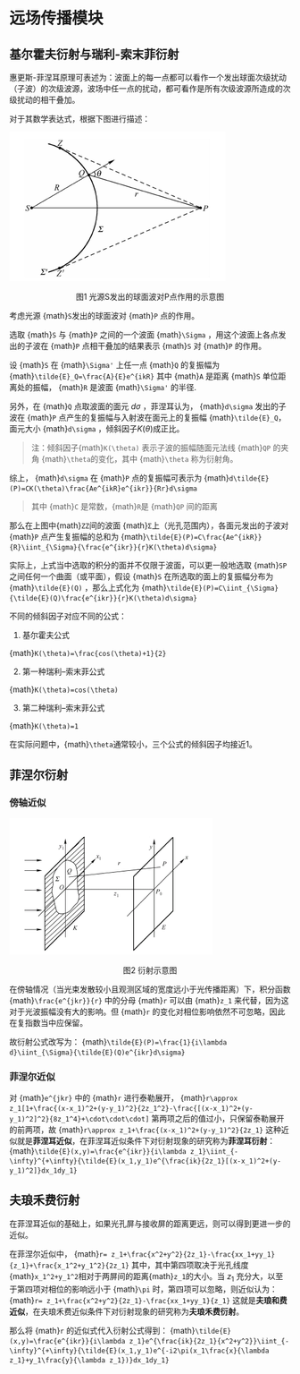 # 远场传播模块

## 基尔霍夫衍射与瑞利-索末菲衍射

惠更斯-菲涅耳原理可表述为：波面上的每一点都可以看作一个发出球面次级扰动（子波）的次级波源，波场中任一点的扰动，都可看作是所有次级波源所造成的次级扰动的相干叠加。

对于其数学表达式，根据下图进行描述：

![1676289189304](./assets/1676289189304.png#pic_center)

<center>图1 光源S发出的球面波对P点作用的示意图</center>

考虑光源 {math}`S`发出的球面波对 {math}`P` 点的作用。

选取 {math}`S` 与 {math}`P` 之间的一个波面 {math}`\Sigma` ，用这个波面上各点发出的子波在 {math}`P` 点相干叠加的结果表示 {math}`S` 对 {math}`P` 的作用。

设 {math}`S`  在 {math}`\Sigma'` 上任一点 {math}`Q` 的复振幅为
{math}`\tilde{E}_Q=\frac{A}{E}e^{ikR}`
其中 {math}`A`  是距离 {math}`S`  单位距离处的振幅， {math}`R`  是波面 {math}`\Sigma'` 的半径.

另外，在 {math}`Q` 点取波面的面元 $d\sigma$ ，菲涅耳认为， {math}`d\sigma` 发出的子波在 {math}`P` 点产生的复振幅与入射波在面元上的复振幅 {math}`\tilde{E}_Q`，面元大小 {math}`d\sigma` ，倾斜因子$K(\theta)$成正比。

> 注：倾斜因子{math}`K(\theta)` 表示子波的振幅随面元法线 {math}`QP` 的夹角 {math}`\theta`的变化，其中 {math}`\theta` 称为衍射角。

综上， {math}`d\sigma`  在 {math}`P` 点的复振幅可表示为
{math}`d\tilde{E}(P)=CK(\theta)\frac{Ae^{ikR}e^{ikr}}{Rr}d\sigma`


> 其中 {math}`C` 是常数，{math}`R`是 {math}`QP` 间的距离

那么在上图中{math}`ZZ`间的波面 {math}`Σ`上（光孔范围内），各面元发出的子波对 {math}`P` 点产生复振幅的总和为
{math}`\tilde{E}(P)=C\frac{Ae^{ikR}}{R}\iint_{\Sigma}{\frac{e^{ikr}}{r}K(\theta)d\sigma}`

实际上，上式当中选取的积分的面并不仅限于波面，可以更一般地选取 {math}`SP` 之间任何一个曲面（或平面），假设 {math}`S` 在所选取的面上的复振幅分布为 {math}`\tilde{E}(Q)` ，那么上式化为
{math}`\tilde{E}(P)=C\iint_{\Sigma}{\tilde{E}(Q)\frac{e^{ikr}}{r}K(\theta)d\sigma}`



不同的倾斜因子对应不同的公式：

1. 基尔霍夫公式


{math}`K(\theta)=\frac{cos(\theta)+1}{2}`



2. 第一种瑞利–索末菲公式


{math}`K(\theta)=cos(\theta)`



3. 第二种瑞利–索末菲公式


{math}`K(\theta)=1`



在实际问题中，{math}`\theta`通常较小，三个公式的倾斜因子均接近1。



## 菲涅尔衍射

### 傍轴近似

![1676293738928](assets/1676293738928.png#pic_center)

<center> 图2 衍射示意图</center>

在傍轴情况（当光束发散较小且观测区域的宽度远小于光传播距离）下，积分函数 {math}`\frac{e^{jkr}}{r}` 中的分母 {math}`r` 可以由 {math}`z_1` 来代替，因为这对于光波振幅没有大的影响。但 {math}`r`  的变化对相位影响依然不可忽略，因此在复指数当中应保留。

故衍射公式改写为：
{math}`\tilde{E}(P)=\frac{1}{i\lambda d}\iint_{\Sigma}{\tilde{E}(Q)e^{ikr}d\sigma}`


### 菲涅尔近似

对 {math}`e^{jkr}` 中的 {math}`r` 进行泰勒展开，
{math}`r\approx z_1[1+\frac{(x-x_1)^2+(y-y_1)^2}{2z_1^2}-\frac{[(x-x_1)^2+(y-y_1)^2]^2}{8z_1^4}+\cdot\cdot\cdot]`
第两项之后的值过小，只保留泰勒展开的前两项，故
{math}`r\approx z_1+\frac{(x-x_1)^2+(y-y_1)^2}{2z_1}`
这种近似就是**菲涅耳近似**，在菲涅耳近似条件下对衍射现象的研究称为**菲涅耳衍射**：
{math}`\tilde{E}(x,y)=\frac{e^{ikr}}{i\lambda z_1}\iint_{-\infty}^{+\infty}{\tilde{E}(x_1,y_1)e^{\frac{ik}{2z_1}[(x-x_1)^2+(y-y_1)^2]}dx_1dy_1}`


## 夫琅禾费衍射

在菲涅耳近似的基础上，如果光孔屏与接收屏的距离更远，则可以得到更进一步的近似。

在菲涅尔近似中，
{math}`r= z_1+\frac{x^2+y^2}{2z_1}-\frac{xx_1+yy_1}{z_1}+\frac{x_1^2+y_1^2}{2z_1}`
其中，其中第四项取决于光孔线度 {math}`x_1^2+y_1^2`相对于两屏间的距离{math}`z_1`的大小。当 $z_1$ 充分大，以至于第四项对相位的影响远小于 {math}`\pi` 时，第四项可以忽略，则近似认为：
{math}`r= z_1+\frac{x^2+y^2}{2z_1}-\frac{xx_1+yy_1}{z_1}`
这就是**夫琅和费近似**，在夫琅禾费近似条件下对衍射现象的研究称为**夫琅禾费衍射**。

那么将 {math}`r` 的近似式代入衍射公式得到：
{math}`\tilde{E}(x,y)=\frac{e^{ikr}}{i\lambda z_1}e^{\frac{ik}{2z_1}{x^2+y^2}}\iint_{-\infty}^{+\infty}{\tilde{E}(x_1,y_1)e^{-i2\pi(x_1\frac{x}{\lambda z_1}+y_1\frac{y}{\lambda z_1})}dx_1dy_1}`

